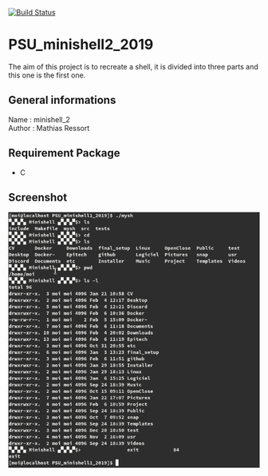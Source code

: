[![Build Status](https://api.travis-ci.com/Ydos2/PSU_minishell1_2019.svg?branch=master)](https://api.travis-ci.com/Ydos2/PSU_minishell2_2019)

 # PSU_minishell2_2019
The aim of this project is to recreate a shell, it is divided into three parts and this one is the first one.

## General informations
Name : minishell_2<br />
Author : Mathias Ressort

## Requirement Package
* C

## Screenshot
![screenshot](https://github.com/Ydos2/PSU_minishell2_2019/blob/master/pictures/screenshot_1.png)